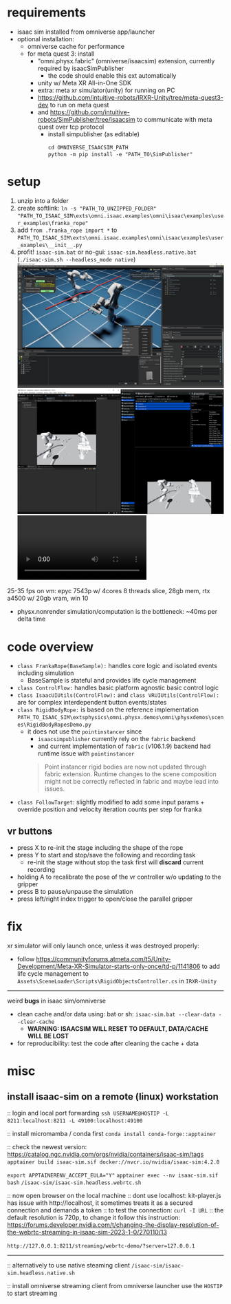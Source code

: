 # requirements
- isaac sim installed from omniverse app/launcher
- optional installation: 
    - omniverse cache for performance
    - for meta quest 3: install
        - "omni.physx.fabric" (omniverse/isaacsim) extension, currently required by isaacSimPublisher
            - the code should enable this ext automatically
        - unity w/ Meta XR All-in-One SDK
        - extra: meta xr simulator(unity) for running on PC
        - https://github.com/intuitive-robots/IRXR-Unity/tree/meta-quest3-dev to run on meta quest
        - and https://github.com/intuitive-robots/SimPublisher/tree/isaacsim to communicate with meta quest over tcp protocol
            - install simpublisher (as editable)
                ```
                cd OMNIVERSE_ISAACSIM_PATH
                python -m pip install -e "PATH_TO\SimPublisher"
                ```

# setup
1. unzip into a folder
2. create softlink: `ln -s "PATH_TO_UNZIPPED_FOLDER" "PATH_TO_ISAAC_SIM\exts\omni.isaac.examples\omni\isaac\examples\user_examples\franka_rope"`
3. add `from .franka_rope import *` to `PATH_TO_ISAAC_SIM\exts\omni.isaac.examples\omni\isaac\examples\user_examples\__init__.py`
4. profit! `isaac-sim.bat` or no-gui: `isaac-sim.headless.native.bat` (`./isaac-sim.sh --headless_mode native`)
    ![](isaacsim.png)
    ![](vr.png)
    ![](metaquest3.mkv)

25-35 fps on vm: epyc 7543p w/ 4cores 8 threads slice, 28gb mem, rtx a4500 w/ 20gb vram, win 10
- physx.nonrender simulation/computation is the bottleneck: ~40ms per delta time

# code overview
- `class FrankaRope(BaseSample):` handles core logic and isolated events including simulation
    - BaseSample is stateful and provides life cycle management
- `class ControlFlow:` handles basic platform agnostic basic control logic
- `class IsaacUIUtils(ControlFlow):` and `class VRUIUtils(ControlFlow):` are for complex interdependent button events/states
- `class RigidBodyRope:` is based on the reference implementation `PATH_TO_ISAAC_SIM\extsphysics\omni.physx.demos\omni\physxdemos\scenes\RigidBodyRopesDemo.py`
    - it does not use the `pointinstancer` since 
        - `isaacsimpublisher` currently rely on the `fabric` backend
        - and current implementation of `fabric` (v106.1.9) backend had runtime issue with `pointinstancer`
        > Point instancer rigid bodies are now not updated through fabric extension. Runtime changes to the scene composition might not be correctly reflected in fabric and maybe lead into issues.
- `class FollowTarget`: slightly modified to add some input params + override position and velocity iteration counts per step for franka

## vr buttons
- press X to re-init the stage including the shape of the rope
- press Y to start and stop/save the following and recording task
    - re-init the stage without stop the task first will **discard** current recording
- holding A to recalibrate the pose of the vr controller w/o updating to the gripper
- press B to pause/unpause the simulation
- press left/right index trigger to open/close the parallel gripper

# fix
xr simulator will only launch once, unless it was destroyed properly:
- follow https://communityforums.atmeta.com/t5/Unity-Development/Meta-XR-Simulator-starts-only-once/td-p/1141806 to add life cycle management to `Assets\SceneLoader\Scripts\RigidObjectsController.cs` in `IRXR-Unity`

---

weird **bugs** in isaac sim/omniverse
- clean cache and/or data using: bat or sh: `isaac-sim.bat --clear-data --clear-cache`
    - **WARNING: ISAACSIM WILL RESET TO DEFAULT, DATA/CACHE WILL BE LOST**
- for reproducibility: test the code after cleaning the cache + data

# misc
## install isaac-sim on a remote (linux) workstation
:: login and local port forwarding
`ssh USERNAME@HOSTIP -L 8211:localhost:8211 -L 49100:localhost:49100`

:: install micromamba / conda first
`conda install conda-forge::apptainer`

:: check the newest version: https://catalog.ngc.nvidia.com/orgs/nvidia/containers/isaac-sim/tags
`apptainer build isaac-sim.sif docker://nvcr.io/nvidia/isaac-sim:4.2.0`

`export APPTAINERENV_ACCEPT_EULA="Y"`
`apptainer exec --nv isaac-sim.sif bash`
`/isaac-sim/isaac-sim.headless.webrtc.sh`

:: now open browser on the local machine
:: dont use localhost: kit-player.js has issue with http://localhost, it sometimes treats it as a secured connection and demands a token
:: to test the connection: `curl -I URL`
:: the default resolution is 720p, to change it follow this instruction: https://forums.developer.nvidia.com/t/changing-the-display-resolution-of-the-webrtc-streaming-in-isaac-sim-2023-1-0/270110/13


`http://127.0.0.1:8211/streaming/webrtc-demo/?server=127.0.0.1`

---

:: alternatively to use native steaming client
`/isaac-sim/isaac-sim.headless.native.sh`

:: install omniverse streaming client from omniverse launcher
use the `HOSTIP` to start streaming
